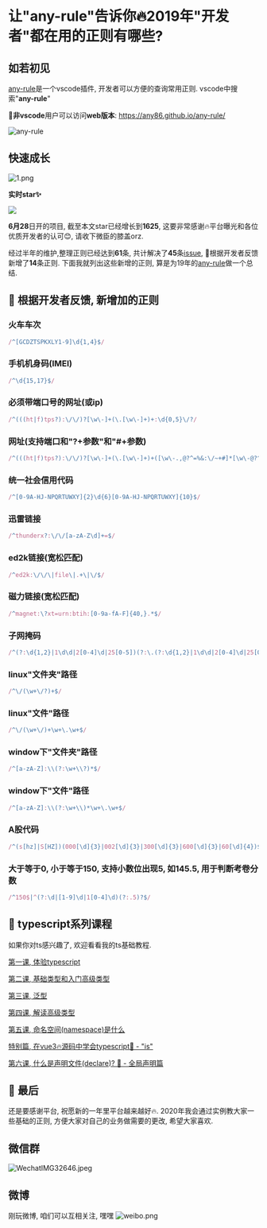 # 让"any-rule"告诉你🔥2019年"开发者"都在用的正则有哪些?

## 如若初见
[any-rule](https://github.com/any86/any-rule)是一个vscode插件, 开发者可以方便的查询常用正则.
vscode中搜索"**any-rule**"

🍭**非vscode**用户可以访问**web版本**: https://any86.github.io/any-rule/

![any-rule](https://user-gold-cdn.xitu.io/2019/12/30/16f54c96db74faee?w=420&h=243&f=gif&s=414162)


## 快速成长

![1.png](https://user-gold-cdn.xitu.io/2019/12/30/16f54bffdf3bbc38?w=1062&h=360&f=jpeg&s=56628)

**实时star✨** 

<a target="new" href="https://github.com/any86/any-rule"><img src="https://img.shields.io/github/stars/any86/any-rule.svg?style=social"/></a>

**6月28**日开的项目, 截至本文star已经增长到**1625**, 这要非常感谢🔥平台曝光和各位优质开发者的认可😊, 请收下微臣的膝盖orz. 

经过半年的维护,整理正则已经达到**61**条, 共计解决了**45**条[issue](https://github.com/any86/any-rule/issues), 🍔根据开发者反馈新增了**14**条正则. 下面我就列出这些新增的正则, 算是为19年的[any-rule](https://github.com/any86/any-rule)做一个总结.

## 🍔 根据开发者反馈, 新增加的正则

### 火车车次
```javascript
/^[GCDZTSPKXLY1-9]\d{1,4}$/
```

### 手机机身码(IMEI)
```javascript
/^\d{15,17}$/
```

### 必须带端口号的网址(或ip)
```javascript
/^(((ht|f)tps?):\/\/)?[\w\-]+(\.[\w\-]+)+:\d{0,5}\/?/
```

### 网址(支持端口和"?+参数"和"#+参数)
```javascript
/^(((ht|f)tps?):\/\/)?[\w\-]+(\.[\w\-]+)+([\w\-.,@?^=%&:\/~+#]*[\w\-@?^=%&\/~+#])?$/
```

### 统一社会信用代码
```javascript
/^[0-9A-HJ-NPQRTUWXY]{2}\d{6}[0-9A-HJ-NPQRTUWXY]{10}$/
```

### 迅雷链接
```javascript
/^thunderx?:\/\/[a-zA-Z\d]+=$/
```

### ed2k链接(宽松匹配)
```javascript
/^ed2k:\/\/\|file\|.+\|\/$/
```

### 磁力链接(宽松匹配)
```javascript
/^magnet:\?xt=urn:btih:[0-9a-fA-F]{40,}.*$/
```

### 子网掩码
```javascript
/^(?:\d{1,2}|1\d\d|2[0-4]\d|25[0-5])(?:\.(?:\d{1,2}|1\d\d|2[0-4]\d|25[0-5])){3}$/
```

### linux"文件夹"路径
```javascript
/^\/(\w+\/?)+$/
```

### linux"文件"路径
```javascript
/^\/(\w+\/)+\w+\.\w+$/
```

### window下"文件夹"路径
```javascript
/^[a-zA-Z]:\\(?:\w+\\?)*$/
```

### window下"文件"路径
```javascript
/^[a-zA-Z]:\\(?:\w+\\)*\w+\.\w+$/
```

### A股代码
```javascript
/^(s[hz]|S[HZ])(000[\d]{3}|002[\d]{3}|300[\d]{3}|600[\d]{3}|60[\d]{4})$/
```

### 大于等于0, 小于等于150, 支持小数位出现5, 如145.5, 用于判断考卷分数
```javascript
/^150$|^(?:\d|[1-9]\d|1[0-4]\d)(?:.5)?$/
```


## 🚀 typescript系列课程
如果你对ts感兴趣了, 欢迎看看我的ts基础教程.

[第一课, 体验typescript](https://juejin.im/post/5d19ad6de51d451063431864)

[第二课, 基础类型和入门高级类型](https://juejin.im/post/5d1af3426fb9a07ed4411a9b)

[第三课, 泛型](https://juejin.im/post/5d27f160e51d45108223fcf9)

[第四课, 解读高级类型](https://juejin.im/post/5d3fe80fe51d456206115987)

[第五课, 命名空间(namespace)是什么](https://juejin.im/post/5d5d04dfe51d4561af16dd24)

[特别篇, 在vue3🔥源码中学会typescript🦕 - "is"](https://juejin.im/post/5da6d1aae51d4524ad10d1d8)

[第六课, 什么是声明文件(declare)? 🦕 - 全局声明篇](https://juejin.im/post/5dcbc9e2e51d451bcb39f123)

## 🧨 最后
还是要感谢平台, 祝愿新的一年里平台越来越好🔥. 2020年我会通过实例教大家一些基础的正则, 方便大家对自己的业务做需要的更改, 希望大家喜欢.

## 微信群
![WechatIMG32646.jpeg](https://user-gold-cdn.xitu.io/2019/12/30/16f54bffe1a385cf?w=1080&h=1590&f=jpeg&s=134105)


## 微博
刚玩微博, 咱们可以互相关注, 嘿嘿
![weibo.png](https://user-gold-cdn.xitu.io/2019/12/30/16f54bffe31ce14b?w=810&h=1020&f=jpeg&s=84481)
